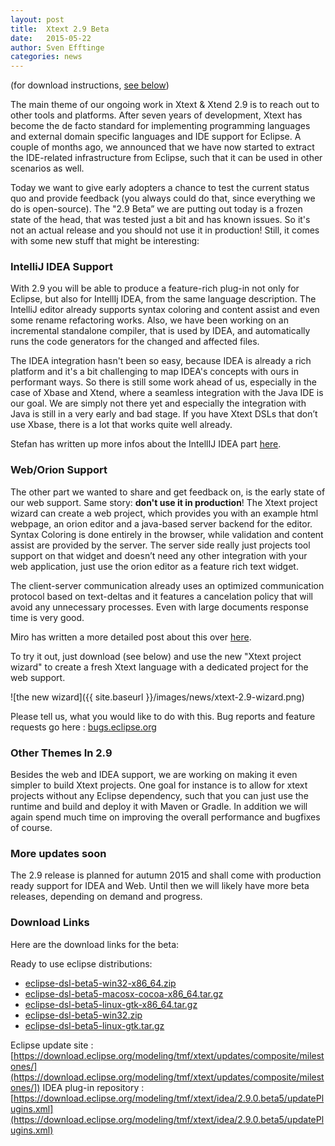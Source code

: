 ```yaml
---
layout: post
title:  Xtext 2.9 Beta
date:   2015-05-22
author: Sven Efftinge
categories: news
---
```


(for download instructions, [see below](#download-links))

The main theme of our ongoing work in Xtext & Xtend 2.9 is to reach out to other tools and platforms. After seven years of development, Xtext has become the de facto standard for implementing programming languages and external domain specific languages and IDE support for Eclipse. A couple of months ago, we announced that we have now started to extract the IDE-related infrastructure from Eclipse, such that it can be used in other scenarios as well.

Today we want to give early adopters a chance to test the current status quo and provide feedback (you always could do that, since everything we do is open-source). The "2.9 Beta” we are putting out today is a frozen state of the head, that was tested just a bit and has known issues. So it's not an actual release and you should not use it in production! Still, it comes with some new stuff that might be interesting:

### IntelliJ IDEA Support

With 2.9 you will be able to produce a feature-rich plug-in not only for Eclipse, but also for IntellIj IDEA, from the same language description. The IntelliJ editor already supports syntax coloring and content assist and even some rename refactoring works. Also, we have been working on an incremental standalone compiler, that is used by IDEA, and automatically runs the code generators for the changed and affected files.

The IDEA integration hasn't been so easy, because IDEA is already a rich platform and it's a bit challenging to map IDEA's concepts with ours in performant ways. So there is still some work ahead of us, especially in the case of Xbase and Xtend, where a seamless integration with the Java IDE is our goal. We are simply not there yet and especially the integration with Java is still in a very early and bad stage. If you have Xtext DSLs that don’t use Xbase, there is a lot that works quite well already.

Stefan has written up more infos about the IntellIJ IDEA part [here](https://oehme.github.io/2015/05/22/xtext-intellij-beta.html).

### Web/Orion Support

The other part we wanted to share and get feedback on, is the early state of our web support. Same story: <b>don't use it in production</b>! The Xtext project wizard can create a web project, which provides you with an example html webpage, an orion editor and a java-based server backend for the editor. Syntax Coloring is done entirely in the browser, while validation and content assist are provided by the server. The server side really just projects tool support on that widget and doesn’t need any other integration with your web application, just use the orion editor as a feature rich text widget.

The client-server communication already uses an optimized communication protocol based on text-deltas and it features a cancelation policy that will avoid any unnecessary processes. Even with large documents response time is very good.

Miro has written a more detailed post about this over [here](https://spoenemann.blogspot.de/2015/05/editing-dsls-in-web-browser.html).

To try it out, just download (see below) and use the new "Xtext project wizard" to create a fresh Xtext language with a dedicated project for the web support.

![the new wizard]({{ site.baseurl }}/images/news/xtext-2.9-wizard.png)

Please tell us, what you would like to do with this. Bug reports and feature requests go here : [bugs.eclipse.org](https://bugs.eclipse.org/bugs/enter_bug.cgi?product=TMF&component=Xtext)

### Other Themes In 2.9

Besides the web and IDEA support, we are working on making it even simpler to build Xtext projects. One goal for instance is to allow for xtext projects without any Eclipse dependency, such that you can just use the runtime and build and deploy it with Maven or Gradle. In addition we will again spend much time on improving the overall performance and bugfixes of course.

### More updates soon

The 2.9 release is planned for autumn 2015 and shall come with production ready support for IDEA and Web. Until then we will likely have more beta releases, depending on demand and progress.

### Download Links

Here are the download links for the beta:

Ready to use eclipse distributions:
 - [eclipse-dsl-beta5-win32-x86_64.zip](https://www.eclipse.org/modeling/download.php?file=/modeling/tmf/xtext/downloads/distros/eclipse-dsl-beta5-win32-x86_64.zip&r=2)
 - [eclipse-dsl-beta5-macosx-cocoa-x86_64.tar.gz](https://www.eclipse.org/modeling/download.php?file=/modeling/tmf/xtext/downloads/distros/eclipse-dsl-beta5-macosx-cocoa-x86_64.tar.gz&r=2)
 - [eclipse-dsl-beta5-linux-gtk-x86_64.tar.gz](https://www.eclipse.org/modeling/download.php?file=/modeling/tmf/xtext/downloads/distros/eclipse-dsl-beta5-linux-gtk-x86_64.tar.gz&r=2)
 - [eclipse-dsl-beta5-win32.zip](https://www.eclipse.org/modeling/download.php?file=/modeling/tmf/xtext/downloads/distros/eclipse-dsl-beta5-win32.zip&r=2)
 - [eclipse-dsl-beta5-linux-gtk.tar.gz](https://www.eclipse.org/modeling/download.php?file=/modeling/tmf/xtext/downloads/distros/eclipse-dsl-beta5-linux-gtk.tar.gz&r=2)
 
Eclipse update site : [https://download.eclipse.org/modeling/tmf/xtext/updates/composite/milestones/](https://download.eclipse.org/modeling/tmf/xtext/updates/composite/milestones/])
IDEA plug-in repository : [https://download.eclipse.org/modeling/tmf/xtext/idea/2.9.0.beta5/updatePlugins.xml](https://download.eclipse.org/modeling/tmf/xtext/idea/2.9.0.beta5/updatePlugins.xml)


